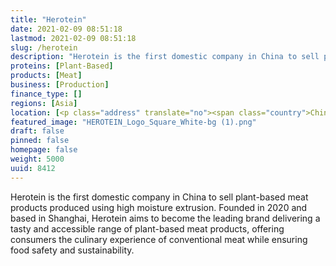 ```yaml
---
title: "Herotein"
date: 2021-02-09 08:51:18
lastmod: 2021-02-09 08:51:18
slug: /herotein
description: "Herotein is the first domestic company in China to sell plant-based meat products produced using high moisture extrusion. Founded in 2020 and based in Shanghai, Herotein aims to become the leading brand delivering a tasty and accessible range of plant-based meat products, offering consumers the culinary experience of conventional meat while ensuring food safety and sustainability."
proteins: [Plant-Based]
products: [Meat]
business: [Production]
finance_type: []
regions: [Asia]
location: [<p class="address" translate="no"><span class="country">China</span></p>]
featured_image: "HEROTEIN_Logo_Square_White-bg (1).png"
draft: false
pinned: false
homepage: false
weight: 5000
uuid: 8412
---
```

<p>Herotein is the first domestic company in China to sell plant-based meat products produced using high moisture extrusion. Founded in 2020 and based in Shanghai, Herotein aims to become the leading brand delivering a tasty and accessible range of plant-based meat products, offering consumers the culinary experience of conventional meat while ensuring food safety and sustainability.</p>
